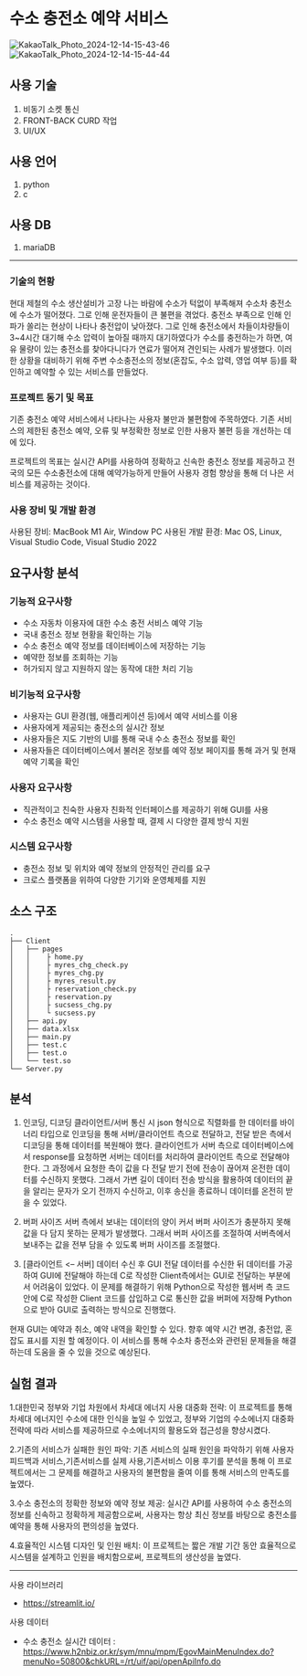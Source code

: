 # 수소 충전소 예약 서비스
![KakaoTalk_Photo_2024-12-14-15-43-46](https://github.com/user-attachments/assets/7c29ef06-d8a9-4982-839f-f1e8625637c9)
![KakaoTalk_Photo_2024-12-14-15-44-44](https://github.com/user-attachments/assets/17babe99-a6ca-41eb-ba56-98cb9d8fdac5)


## 사용 기술
1. 비동기 소켓 통신
2. FRONT-BACK CURD 작업
3. UI/UX

## 사용 언어
1. python
2. c

## 사용 DB
1. mariaDB

---

### 기술의 현황
현대 제철의 수소 생산설비가 고장 나는 바람에 수소가 턱없이 부족해져 수소차 충전소에 수소가 떨어졌다. 그로 인해 운전자들이 큰 불편을 겪었다. 충전소 부족으로 인해 인파가 쏠리는 현상이 나타나 충전압이 낮아졌다. 그로 인해 충전소에서 차들이차량들이 3~4시간 대기해 수소 압력이 높아질 때까지 대기하였다가 수소를 충전하는가 하면, 여유 물량이 있는 충전소를 찾아다니다가 연료가 떨어져 견인되는 사례가 발생했다. 이러한 상황을 대비하기 위해 주변 수소충전소의 정보(혼잡도, 수소 압력, 영업 여부 등)를 확인하고 예약할 수 있는 서비스를 만들었다.

### 프로젝트 동기 및 목표
기존 충전소 예약 서비스에서 나타나는 사용자 불만과 불편함에 주목하였다. 기존 서비스의 제한된 충전소 예약, 오류 및 부정확한 정보로 인한 사용자 불편 등을 개선하는 데에 있다. 

프로젝트의 목표는 실시간 API를 사용하여 정확하고 신속한 충전소 정보를 제공하고 전국의 모든 수소충전소에 대해 예약가능하게 만들어 사용자 경험 향상을 통해 더 나은 서비스를 제공하는 것이다.

### 사용 장비 및 개발 환경

사용된 장비: MacBook M1 Air, Window PC
사용된 개발 환경: Mac OS, Linux, Visual Studio Code, Visual Studio 2022

## 요구사항 분석

### 기능적 요구사항
- 수소 자동차 이용자에 대한 수소 충전 서비스 예약 기능
- 국내 충전소 정보 현황을 확인하는 기능
- 수소 충전소 예약 정보를 데이터베이스에 저장하는 기능
- 예약한 정보를 조회하는 기능
- 허가되지 않고 지원하지 않는 동작에 대한 처리 기능


### 비기능적 요구사항
- 사용자는 GUI 환경(웹, 애플리케이션 등)에서 예약 서비스를 이용
- 사용자에게 제공되는 충전소의 실시간 정보
- 사용자들은 지도 기반의 UI를 통해 국내 수소 충전소 정보를 확인
- 사용자들은 데이터베이스에서 불러온 정보를 예약 정보 페이지를 통해 과거 및 현재 예약 기록을 확인


### 사용자 요구사항
- 직관적이고 친숙한 사용자 친화적 인터페이스를 제공하기 위해 GUI를 사용
- 수소 충전소 예약 시스템을 사용할 때, 결제 시 다양한 결제 방식 지원


### 시스템 요구사항
- 충전소 정보 및 위치와 예약 정보의 안정적인 관리를 요구
- 크로스 플랫폼을 위하여 다양한 기기와 운영체제를 지원

## 소스 구조
```
.
├── Client
│   ├── pages
│   │    ├ home.py
│   │    ├ myres_chg_check.py
│   │    ├ myres_chg.py
│   │    ├ myres_result.py
│   │    ├ reservation_check.py
│   │    ├ reservation.py
│   │    ├ sucsess_chg.py
│   │    └ sucsess.py
│   ├── api.py
│   ├── data.xlsx
│   ├── main.py
│   ├── test.c
│   ├── test.o
│   └── test.so
└── Server.py
```

## 분석
1. 인코딩, 디코딩
클라이언트/서버 통신 시 json 형식으로 직렬화를 한 데이터를 바이너리 타입으로 인코딩을 통해 서버/클라이언트 측으로 전달하고, 전달 받은 측에서 디코딩을 통해 데이터를 복원해야 했다.
클라이언트가 서버 측으로 데이터베이스에서 response를 요청하면 서버는 데이터를 처리하여 클라이언트 측으로 전달해야 한다. 그 과정에서 요청한 측이 값을 다 전달 받기 전에 전송이 끊어져 온전한 데이터를 수신하지 못했다. 그래서 가변 길이 데이터 전송 방식을 활용하여 데이터의 끝을 알리는 문자가 오기 전까지 수신하고, 이후 송신을 종료하니 데이터를 온전히 받을 수 있었다.

2. 버퍼 사이즈
서버 측에서 보내는 데이터의 양이 커서 버퍼 사이즈가 충분하지 못해 값을 다 담지 못하는 문제가 발생했다. 그래서 버퍼 사이즈를 조절하여 서버측에서 보내주는 값을 전부 담을 수 있도록 버퍼 사이즈를 조절했다.

3. [클라이언트 <– 서버] 데이터 수신 후 GUI 전달
데이터를 수신한 뒤 데이터를 가공하여 GUI에 전달해야 하는데 C로 작성한 Client측에서는 GUI로 전달하는 부분에서 어려움이 있었다. 이 문제를 해결하기 위해 Python으로 작성한 웹서버 측 코드 안에 C로 작성한 Client 코드를 삽입하고 C로 통신한 값을 버퍼에 저장해 Python으로 받아 GUI로 출력하는 방식으로 진행했다.

현재 GUI는 예약과 취소, 예약 내역을 확인할 수 있다. 향후 예약 시간 변경, 충전압, 혼잡도 표시를 지원 할 예정이다. 이 서비스를 통해 수소차 충전소와 관련된 문제들을 해결하는데 도움을 줄 수 있을 것으로 예상된다.


## 실험 결과
1.대한민국 정부와 기업 차원에서 차세대 에너지 사용 대중화 전략: 이 프로젝트를 통해 차세대 에너지인 수소에 대한 인식을 높일 수 있었고, 정부와 기업의 수소에너지 대중화 전략에 따라 서비스를 제공하므로 수소에너지의 활용도와 접근성을 향상시켰다.

2.기존의 서비스가 실패한 원인 파악: 기존 서비스의 실패 원인을 파악하기 위해 사용자 피드백과 서비스,기존서비스를 실제 사용,기존서비스 이용 후기를 분석을 통해 이 프로젝트에서는 그 문제를 해결하고 사용자의 불편함을 줄여 이를 통해 서비스의 만족도를 높였다.

3.수소 충전소의 정확한 정보와 예약 정보 제공: 실시간 API를 사용하여 수소 충전소의 정보를 신속하고 정확하게 제공함으로써, 사용자는 항상 최신 정보를 바탕으로 충전소를 예약을 통해 사용자의 편의성을 높였다.

4.효율적인 시스템 디자인 및 인원 배치: 이 프로젝트는 짧은 개발 기간 동안 효율적으로 시스템을 설계하고 인원을 배치함으로써, 프로젝트의 생산성을 높였다.


---

사용 라이브러리 
- https://streamlit.io/

사용 데이터
- 수소 충전소 실시간 데이터 : https://www.h2nbiz.or.kr/sym/mnu/mpm/EgovMainMenuIndex.do?menuNo=50800&chkURL=/rt/uif/api/openApiInfo.do
